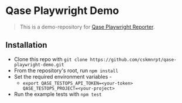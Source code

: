 # Qase Playwright Demo
> This is a demo-repository for [Qase Playwright Reporter](https://github.com/qase-tms/qase-javascript/tree/main/qase-playwright).

## Installation

- Clone this repo with `git clone https://github.com/cskmnrpt/qase-playwright-demo.git`
- From the repository's root, run `npm install`
- Set the required environment variables -
    - `export QASE_TESTOPS_API_TOKEN=<your-token> QASE_TESTOPS_PROJECT=<your-project>`
- Run the example tests with `npm test`

